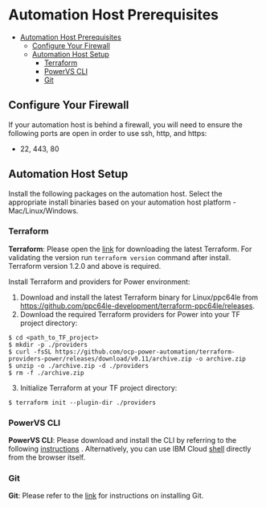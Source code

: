 # Automation Host Prerequisites

- [Automation Host Prerequisites](#automation-host-prerequisites)
    - [Configure Your Firewall](#configure-your-firewall)
    - [Automation Host Setup](#automation-host-setup)
        - [Terraform](#terraform)
        - [PowerVS CLI](#powervs-cli)
        - [Git](#git)

## Configure Your Firewall

If your automation host is behind a firewall, you will need to ensure the following ports are open in order to use ssh,
http, and https:

- 22, 443, 80

## Automation Host Setup

Install the following packages on the automation host. Select the appropriate install binaries based on your automation
host platform - Mac/Linux/Windows.

### Terraform

**Terraform**: Please open the [link](https://www.terraform.io/downloads) for downloading the latest Terraform. For
validating the version run `terraform version` command after install. Terraform version 1.2.0 and above is required.

Install Terraform and providers for Power environment:

1. Download and install the latest Terraform binary for Linux/ppc64le
   from https://github.com/ppc64le-development/terraform-ppc64le/releases.
2. Download the required Terraform providers for Power into your TF project directory:

```
$ cd <path_to_TF_project>
$ mkdir -p ./providers
$ curl -fsSL https://github.com/ocp-power-automation/terraform-providers-power/releases/download/v0.11/archive.zip -o archive.zip
$ unzip -o ./archive.zip -d ./providers
$ rm -f ./archive.zip
```

3. Initialize Terraform at your TF project directory:

```
$ terraform init --plugin-dir ./providers
``` 

### PowerVS CLI

**PowerVS CLI**: Please download and install the CLI by referring to the
following [instructions](https://cloud.ibm.com/docs/power-iaas-cli-plugin?topic=power-iaas-cli-plugin-power-iaas-cli-reference)
. Alternatively, you can use IBM Cloud [shell](https://cloud.ibm.com/shell) directly from the browser itself.

### Git

**Git**:  Please refer to the [link](https://git-scm.com/book/en/v2/Getting-Started-Installing-Git) for instructions on
installing Git.
